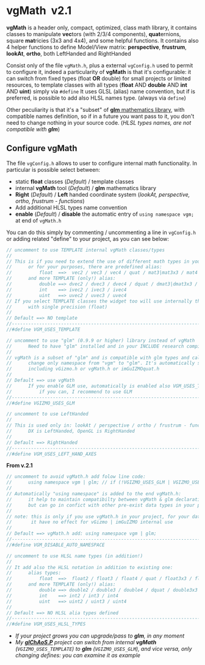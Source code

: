 # vgMath &nbsp;v2.1
**vgMath** is a header only, compact, optimized, class math library, it contains classes to manipulate **vec**tors (with 2/3/4 components), **quat**ernions, square **mat**ricies (3x3 and 4x4), and some helpful functions.
 It contains also 4 helper functions to define Model/View matrix: **perspective**, **frustrum**, **lookAt**, **ortho**, both LeftHanded and RightHanded

Consist only of the file `vgMath.h`, plus a external `vgConfig.h` used to permit to configure it, indeed a particularity of **vgMath** is that it's configurable: it can switch from fixed types (float **OR** double) for small projects or limited resources, to template classes with all types (**float** AND **double** AND **int** AND **uint**) simply via `#define`
It uses GLSL (alias) name convention, but if is preferred, is possible to add also HLSL names type. (always via `define`)

Other peculiarity is that it's a "subset" of [**glm** mathematics library](https://github.com/g-truc/glm), with compatible names definition, so if in a future you want pass to it, you don't need to change nothing in your source code. (*HLSL types names, are not compatible with **glm***)


## Configure vgMath
The file `vgConfig.h` allows to user to configure internal math functionality. In particular is possible select between:
 - static **float** classes (*Default*) / template classes
 - internal **vgMath** tool (*Default*) / **glm** mathematics library
 - **Right** (*Default*) / **Left** handed coordinate system (*lookAt, perspective, ortho, frustrum - functions*)
 - Add additional HLSL types name convention
 - **enable** (*Default*) / **disable** the automatic entry of `using namespace vgm;` at end of `vgMath.h`

You can do this simply by commenting / uncommenting a line in `vgConfig.h` or adding related "define" to your project, as you can see below:

```cpp
// uncomment to use TEMPLATE internal vgMath classes/types
//
// This is if you need to extend the use of different math types in your code
//      or for your purposes, there are predefined alias:
//          float  ==>  vec2 / vec3 / vec4 / quat / mat3|mat3x3 / mat4|mat4x4
//      and more TEMPLATE (only!) alias:
//          double ==> dvec2 / dvec3 / dvec4 / dquat / dmat3|dmat3x3 / dmat4|dmat4x4
//          int    ==> ivec2 / ivec3 / ivec4
//          uint   ==> uvec2 / uvec3 / uvec4
// If you select TEMPLATE classes the widget too will use internally them 
//      with single precision (float)
//
// Default ==> NO template
//------------------------------------------------------------------------------
//#define VGM_USES_TEMPLATE
```
```cpp
// uncomment to use "glm" (0.9.9 or higher) library instead of vgMath
//      Need to have "glm" installed and in your INCLUDE research compiler path
//
// vgMath is a subset of "glm" and is compatible with glm types and calls
//      change only namespace from "vgm" to "glm". It's automatically set by
//      including vGizmo.h or vgMath.h or imGuIZMOquat.h
//
// Default ==> use vgMath
//      If you enable GLM use, automatically is enabled also VGM_USES_TEMPLATE
//          if you can, I recommend to use GLM
//------------------------------------------------------------------------------
//#define VGIZMO_USES_GLM
```
```cpp
// uncomment to use LeftHanded 
//
// This is used only in: lookAt / perspective / ortho / frustrum - functions
//      DX is LeftHanded, OpenGL is RightHanded
//
// Default ==> RightHanded
//------------------------------------------------------------------------------
//#define VGM_USES_LEFT_HAND_AXES
```
**From v.2.1**
```cpp
// uncomment to avoid vgMath.h add folow line code:
//      using namespace vgm | glm; // if (!VGIZMO_USES_GLM | VGIZMO_USES_GLM)
//
// Automatically "using namespace" is added to the end vgMath.h:
//      it help to maintain compatibilty between vgMath & glm declaration types,
//      but can go in confict with other pre-exist data types in your project
//
// note: this is only if you use vgMath.h in your project, for your data types:
//       it have no effect for vGizmo | imGuIZMO internal use
//
// Default ==> vgMath.h add: using namespace vgm | glm;
//------------------------------------------------------------------------------
//#define VGM_DISABLE_AUTO_NAMESPACE
```
```cpp
// uncomment to use HLSL name types (in addition!) 
//
// It add also the HLSL notation in addition to existing one:
//      alias types:
//          float  ==>  float2 / float3 / float4 / quat / float3x3 / float4x4
//      and more TEMPLATE (only!) alias:
//          double ==> double2 / double3 / double4 / dquat / double3x3 / double4x4
//          int    ==> int2 / int3 / int4
//          uint   ==> uint2 / uint3 / uint4
//
// Default ==> NO HLSL alia types defined
//------------------------------------------------------------------------------
//#define VGM_USES_HLSL_TYPES 
```
- *If your project grows you can upgrade/pass to **glm**, in any moment*
- *My [**glChAoS.P**](https://github.com/BrutPitt/glChAoS.P) project can switch from internal **vgMath** (`VGIZMO_USES_TEMPLATE`) to **glm** (`VGIZMO_USES_GLM`), and vice versa, only changing defines: you can examine it as example*



